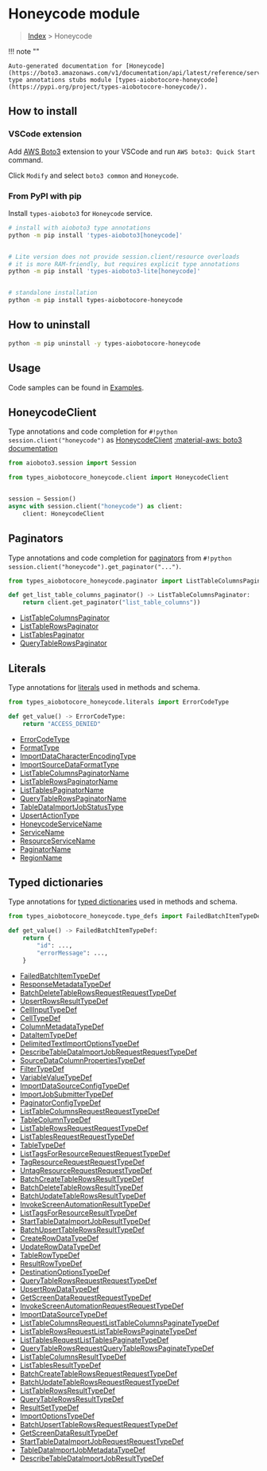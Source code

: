 # Honeycode module

> [Index](../README.md) > Honeycode


!!! note ""

    Auto-generated documentation for [Honeycode](https://boto3.amazonaws.com/v1/documentation/api/latest/reference/services/honeycode.html#Honeycode)
    type annotations stubs module [types-aiobotocore-honeycode](https://pypi.org/project/types-aiobotocore-honeycode/).

## How to install

### VSCode extension

Add [AWS Boto3](https://marketplace.visualstudio.com/items?itemName=Boto3typed.boto3-ide)
extension to your VSCode and run `AWS boto3: Quick Start` command.

Click `Modify` and select `boto3 common` and `Honeycode`.

### From PyPI with pip

Install `types-aioboto3` for `Honeycode` service.

```bash
# install with aioboto3 type annotations
python -m pip install 'types-aioboto3[honeycode]'


# Lite version does not provide session.client/resource overloads
# it is more RAM-friendly, but requires explicit type annotations
python -m pip install 'types-aioboto3-lite[honeycode]'


# standalone installation
python -m pip install types-aiobotocore-honeycode
```



## How to uninstall

```bash
python -m pip uninstall -y types-aiobotocore-honeycode
```

## Usage

Code samples can be found in [Examples](./usage.md).

## HoneycodeClient

Type annotations and code completion for  `#!python session.client("honeycode")` as [HoneycodeClient](./client.md)
[:material-aws: boto3 documentation](https://boto3.amazonaws.com/v1/documentation/api/latest/reference/services/honeycode.html#Honeycode.Client)

```python title="Usage example"
from aioboto3.session import Session

from types_aiobotocore_honeycode.client import HoneycodeClient


session = Session()
async with session.client("honeycode") as client:
    client: HoneycodeClient
```


## Paginators

Type annotations and code completion for
[paginators](./paginators.md)
from `#!python session.client("honeycode").get_paginator("...")`.

```python title="Usage example"
from types_aiobotocore_honeycode.paginator import ListTableColumnsPaginator

def get_list_table_columns_paginator() -> ListTableColumnsPaginator:
    return client.get_paginator("list_table_columns"))
```

- [ListTableColumnsPaginator](./paginators.md#listtablecolumnspaginator)
- [ListTableRowsPaginator](./paginators.md#listtablerowspaginator)
- [ListTablesPaginator](./paginators.md#listtablespaginator)
- [QueryTableRowsPaginator](./paginators.md#querytablerowspaginator)








## Literals

Type annotations for [literals](./literals.md) used in methods and schema.

```python title="Usage example"
from types_aiobotocore_honeycode.literals import ErrorCodeType

def get_value() -> ErrorCodeType:
    return "ACCESS_DENIED"
```

- [ErrorCodeType](./literals.md#errorcodetype)
- [FormatType](./literals.md#formattype)
- [ImportDataCharacterEncodingType](./literals.md#importdatacharacterencodingtype)
- [ImportSourceDataFormatType](./literals.md#importsourcedataformattype)
- [ListTableColumnsPaginatorName](./literals.md#listtablecolumnspaginatorname)
- [ListTableRowsPaginatorName](./literals.md#listtablerowspaginatorname)
- [ListTablesPaginatorName](./literals.md#listtablespaginatorname)
- [QueryTableRowsPaginatorName](./literals.md#querytablerowspaginatorname)
- [TableDataImportJobStatusType](./literals.md#tabledataimportjobstatustype)
- [UpsertActionType](./literals.md#upsertactiontype)
- [HoneycodeServiceName](./literals.md#honeycodeservicename)
- [ServiceName](./literals.md#servicename)
- [ResourceServiceName](./literals.md#resourceservicename)
- [PaginatorName](./literals.md#paginatorname)
- [RegionName](./literals.md#regionname)




## Typed dictionaries

Type annotations for [typed dictionaries](./type_defs.md) used in methods and schema.

```python title="Usage example"
from types_aiobotocore_honeycode.type_defs import FailedBatchItemTypeDef

def get_value() -> FailedBatchItemTypeDef:
    return {
        "id": ...,
        "errorMessage": ...,
    }
```

- [FailedBatchItemTypeDef](./type_defs.md#failedbatchitemtypedef)
- [ResponseMetadataTypeDef](./type_defs.md#responsemetadatatypedef)
- [BatchDeleteTableRowsRequestRequestTypeDef](./type_defs.md#batchdeletetablerowsrequestrequesttypedef)
- [UpsertRowsResultTypeDef](./type_defs.md#upsertrowsresulttypedef)
- [CellInputTypeDef](./type_defs.md#cellinputtypedef)
- [CellTypeDef](./type_defs.md#celltypedef)
- [ColumnMetadataTypeDef](./type_defs.md#columnmetadatatypedef)
- [DataItemTypeDef](./type_defs.md#dataitemtypedef)
- [DelimitedTextImportOptionsTypeDef](./type_defs.md#delimitedtextimportoptionstypedef)
- [DescribeTableDataImportJobRequestRequestTypeDef](./type_defs.md#describetabledataimportjobrequestrequesttypedef)
- [SourceDataColumnPropertiesTypeDef](./type_defs.md#sourcedatacolumnpropertiestypedef)
- [FilterTypeDef](./type_defs.md#filtertypedef)
- [VariableValueTypeDef](./type_defs.md#variablevaluetypedef)
- [ImportDataSourceConfigTypeDef](./type_defs.md#importdatasourceconfigtypedef)
- [ImportJobSubmitterTypeDef](./type_defs.md#importjobsubmittertypedef)
- [PaginatorConfigTypeDef](./type_defs.md#paginatorconfigtypedef)
- [ListTableColumnsRequestRequestTypeDef](./type_defs.md#listtablecolumnsrequestrequesttypedef)
- [TableColumnTypeDef](./type_defs.md#tablecolumntypedef)
- [ListTableRowsRequestRequestTypeDef](./type_defs.md#listtablerowsrequestrequesttypedef)
- [ListTablesRequestRequestTypeDef](./type_defs.md#listtablesrequestrequesttypedef)
- [TableTypeDef](./type_defs.md#tabletypedef)
- [ListTagsForResourceRequestRequestTypeDef](./type_defs.md#listtagsforresourcerequestrequesttypedef)
- [TagResourceRequestRequestTypeDef](./type_defs.md#tagresourcerequestrequesttypedef)
- [UntagResourceRequestRequestTypeDef](./type_defs.md#untagresourcerequestrequesttypedef)
- [BatchCreateTableRowsResultTypeDef](./type_defs.md#batchcreatetablerowsresulttypedef)
- [BatchDeleteTableRowsResultTypeDef](./type_defs.md#batchdeletetablerowsresulttypedef)
- [BatchUpdateTableRowsResultTypeDef](./type_defs.md#batchupdatetablerowsresulttypedef)
- [InvokeScreenAutomationResultTypeDef](./type_defs.md#invokescreenautomationresulttypedef)
- [ListTagsForResourceResultTypeDef](./type_defs.md#listtagsforresourceresulttypedef)
- [StartTableDataImportJobResultTypeDef](./type_defs.md#starttabledataimportjobresulttypedef)
- [BatchUpsertTableRowsResultTypeDef](./type_defs.md#batchupserttablerowsresulttypedef)
- [CreateRowDataTypeDef](./type_defs.md#createrowdatatypedef)
- [UpdateRowDataTypeDef](./type_defs.md#updaterowdatatypedef)
- [TableRowTypeDef](./type_defs.md#tablerowtypedef)
- [ResultRowTypeDef](./type_defs.md#resultrowtypedef)
- [DestinationOptionsTypeDef](./type_defs.md#destinationoptionstypedef)
- [QueryTableRowsRequestRequestTypeDef](./type_defs.md#querytablerowsrequestrequesttypedef)
- [UpsertRowDataTypeDef](./type_defs.md#upsertrowdatatypedef)
- [GetScreenDataRequestRequestTypeDef](./type_defs.md#getscreendatarequestrequesttypedef)
- [InvokeScreenAutomationRequestRequestTypeDef](./type_defs.md#invokescreenautomationrequestrequesttypedef)
- [ImportDataSourceTypeDef](./type_defs.md#importdatasourcetypedef)
- [ListTableColumnsRequestListTableColumnsPaginateTypeDef](./type_defs.md#listtablecolumnsrequestlisttablecolumnspaginatetypedef)
- [ListTableRowsRequestListTableRowsPaginateTypeDef](./type_defs.md#listtablerowsrequestlisttablerowspaginatetypedef)
- [ListTablesRequestListTablesPaginateTypeDef](./type_defs.md#listtablesrequestlisttablespaginatetypedef)
- [QueryTableRowsRequestQueryTableRowsPaginateTypeDef](./type_defs.md#querytablerowsrequestquerytablerowspaginatetypedef)
- [ListTableColumnsResultTypeDef](./type_defs.md#listtablecolumnsresulttypedef)
- [ListTablesResultTypeDef](./type_defs.md#listtablesresulttypedef)
- [BatchCreateTableRowsRequestRequestTypeDef](./type_defs.md#batchcreatetablerowsrequestrequesttypedef)
- [BatchUpdateTableRowsRequestRequestTypeDef](./type_defs.md#batchupdatetablerowsrequestrequesttypedef)
- [ListTableRowsResultTypeDef](./type_defs.md#listtablerowsresulttypedef)
- [QueryTableRowsResultTypeDef](./type_defs.md#querytablerowsresulttypedef)
- [ResultSetTypeDef](./type_defs.md#resultsettypedef)
- [ImportOptionsTypeDef](./type_defs.md#importoptionstypedef)
- [BatchUpsertTableRowsRequestRequestTypeDef](./type_defs.md#batchupserttablerowsrequestrequesttypedef)
- [GetScreenDataResultTypeDef](./type_defs.md#getscreendataresulttypedef)
- [StartTableDataImportJobRequestRequestTypeDef](./type_defs.md#starttabledataimportjobrequestrequesttypedef)
- [TableDataImportJobMetadataTypeDef](./type_defs.md#tabledataimportjobmetadatatypedef)
- [DescribeTableDataImportJobResultTypeDef](./type_defs.md#describetabledataimportjobresulttypedef)

